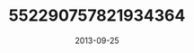 ---
title: "552290757821934364"
image: "2013-09-25 07.30.10 552290757821934364_46248401"
date: "2013-09-25"
type: "photo"
---